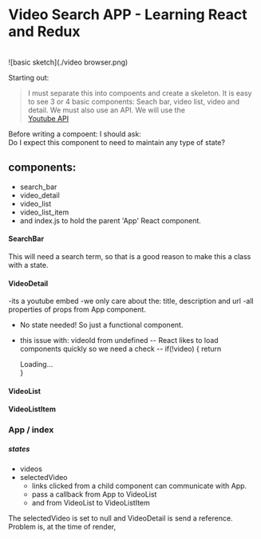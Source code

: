# Video Search APP - Learning React and Redux
<br>
![basic sketch](./video browser.png)

Starting out:
> I must separate this into compoents and create a skeleton. It is easy to see 3 or 4 basic components: Seach bar, video list, video and detail. We must also use an API. We will use the  
[Youtube API](https://console.developers.google.com/apis/api/youtube/overview)

 Before writing a compoent: I should ask: <br>Do I expect this component to need to maintain any type of state?


## components:
* search_bar
* video_detail
* video_list
* video_list_item
* and index.js to hold the parent 'App' React component.

#### SearchBar
This will need a search term, so that is a good reason to make this a class with a state.

#### VideoDetail
-its a youtube embed
-we only care about the: title, description and url
-all properties of props from App component.
- No state needed! So just a functional component.

- this issue with: videoId from undefined
-- React likes to load components quickly so we need a check
-- if(!video) { return <div>Loading...</div> }

#### VideoList

#### VideoListItem


### App / index

##### states
* videos
* selectedVideo
  + links clicked from a child component can communicate with App.
  + pass a callback from App to VideoList
  + and from VideoList to VideoListItem

The selectedVideo is set to null and VideoDetail is send a reference. Problem is, at the time of render, 
